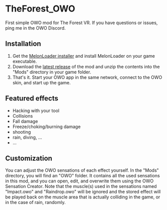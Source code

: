 # TheForest_OWO
First simple OWO mod for The Forest VR. If you have questions or issues, ping me in the OWO Discord.

## Installation
1. Get the [MelonLoader installer](https://melonwiki.xyz/#/?id=automated-installation) and install MelonLoader on your game executable.
2. Download the [latest release](https://github.com/floh-bhaptics/TheForest_OWO/releases/latest/) of the mod and unzip the contents into the "Mods" directory in your game folder.
3. That's it. Start your OWO app in the same network, connect to the OWO skin, and start up the game.

## Featured effects
- Hacking with your tool
- Collisions
- Fall damage
- Freeze/choking/burning damage
- shooting
- rain, diving, ...
- ...

## Customization
You can adjust the OWO sensations of each effect yourself. In the "Mods" directory, you will find an "OWO" folder. It contains all the used sensations in this mod, and you can open, edit, and overwrite them using the OWO Sensation Creator. Note that the muscle(s) used in the sensations named "Impact.owo" and "Raindrop.owo" will be ignored and the stored effect will be played back on the muscle area that is actually colliding in the game, or in the case of rain, randomly.

